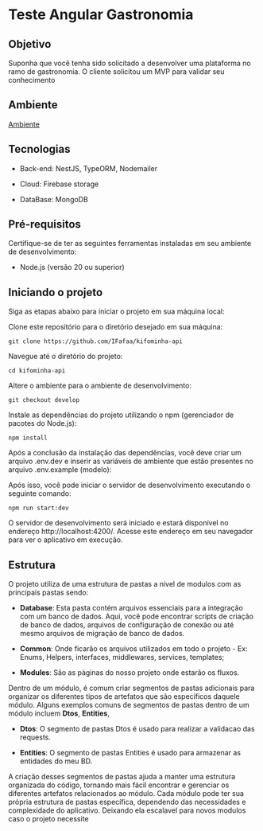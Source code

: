 # Teste Angular Gastronomia
## Objetivo

Suponha que você tenha sido solicitado a desenvolver 
uma plataforma no ramo de gastronomia. O cliente 
solicitou um MVP para validar seu conhecimento

## Ambiente

[Ambiente](https://kifominha-api.onrender.com)

## Tecnologias

- Back-end:
NestJS,
TypeORM,
Nodemailer

- Cloud:
Firebase storage

- DataBase: 
MongoDB

## Pré-requisitos
Certifique-se de ter as seguintes ferramentas instaladas em seu ambiente de desenvolvimento:

* Node.js (versão 20 ou superior)

## Iniciando o projeto
Siga as etapas abaixo para iniciar o projeto em sua máquina local:

Clone este repositório para o diretório desejado em sua máquina:

```
git clone https://github.com/IFafaa/kifominha-api
```

Navegue até o diretório do projeto:

```
cd kifominha-api
```

Altere o ambiente para o ambiente de desenvolvimento:

```
git checkout develop
```

Instale as dependências do projeto utilizando o npm (gerenciador de pacotes do Node.js):

```
npm install
```

Após a conclusão da instalação das dependências, você deve criar um arquivo .env.dev e inserir as variáveis de ambiente que estão presentes no arquivo .env.example (modelo):


Após isso, você pode iniciar o servidor de desenvolvimento executando o seguinte comando:

```
npm run start:dev
```

O servidor de desenvolvimento será iniciado e estará disponível no endereço http://localhost:4200/. Acesse este endereço em seu navegador para ver o aplicativo em execução.

## Estrutura

O projeto utiliza de uma estrutura de pastas a nivel de modulos com as principais pastas sendo:

* <b>Database</b>: Esta pasta contém arquivos essenciais para a integração com um banco de dados. Aqui, você pode encontrar scripts de criação de banco de dados, arquivos de configuração de conexão ou até mesmo arquivos de migração de banco de dados.

* <b>Common</b>: Onde ficarão os arquivos utilizados em todo o projeto - Ex: Enums, Helpers, interfaces, middlewares, services, templates;

* <b>Modules</b>: São as páginas do nosso projeto onde estarão os fluxos.

Dentro de um módulo, é comum criar segmentos de pastas adicionais para organizar os diferentes tipos de artefatos que são específicos daquele módulo. Alguns exemplos comuns de segmentos de pastas dentro de um módulo incluem  <b>Dtos</b>,  <b>Entities</b>,

* <b>Dtos</b>: O segmento de pastas Dtos é usado para realizar a validacao das requests.

* <b>Entities</b>: O segmento de pastas Entities é usado para armazenar as entidades do meu BD.


A criação desses segmentos de pastas ajuda a manter uma estrutura organizada do código, tornando mais fácil encontrar e gerenciar os diferentes artefatos relacionados ao módulo. Cada módulo pode ter sua própria estrutura de pastas específica, dependendo das necessidades e complexidade do aplicativo. Deixando ela escalavel para novos modulos caso o projeto necessite

